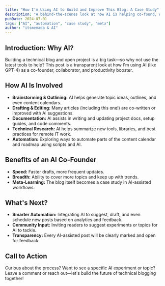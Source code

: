 ```yaml
---
title: "How I'm Using AI to Build and Improve This Blog: A Case Study"
description: "A behind-the-scenes look at how AI is helping co-found, write, and improve this technical blog and project."
pubDate: 2024-07-01
tags: ["AI", "automation", "case study", "meta"]
author: "itsmemada & AI"
---
```


## Introduction: Why AI?

Building a technical blog and open project is a big task—so why not use the latest tools to help? This post is a transparent look at how I'm using AI (like GPT-4) as a co-founder, collaborator, and productivity booster.

## How AI Is Involved
- **Brainstorming & Outlining:** AI helps generate topic ideas, outlines, and even content calendars.
- **Drafting & Editing:** Many articles (including this one!) are co-written or improved with AI suggestions.
- **Documentation:** AI assists in writing and updating project docs, setup guides, and code comments.
- **Technical Research:** AI helps summarize new tools, libraries, and best practices for remote IT work.
- **Automation:** Exploring ways to automate parts of the content calendar and roadmap using scripts and AI.

## Benefits of an AI Co-Founder
- **Speed:** Faster drafts, more frequent updates.
- **Breadth:** Ability to cover more topics and keep up with trends.
- **Meta-Learning:** The blog itself becomes a case study in AI-assisted workflows.

## What's Next?
- **Smarter Automation:** Integrating AI to suggest, draft, and even schedule new posts based on analytics and feedback.
- **Community Input:** Inviting readers to suggest experiments or topics for AI to tackle.
- **Transparency:** Every AI-assisted post will be clearly marked and open for feedback.

## Call to Action
Curious about the process? Want to see a specific AI experiment or topic? Leave a comment or reach out—let's build the future of technical blogging together! 